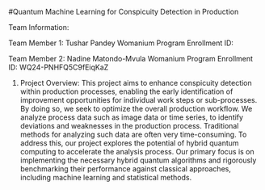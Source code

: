 #Quantum Machine Learning for Conspicuity Detection in Production

Team Information:

Team Member 1:
Tushar Pandey
Womanium Program Enrollment ID: 



Team Member 2:
Nadine Matondo-Mvula
Womanium Program Enrollment ID: WQ24-PNHFQ5C9fEiqKaZ


1. Project Overview:
This project aims to enhance conspicuity detection within production processes,
enabling the early identification of improvement opportunities for individual work steps or sub-processes.
By doing so, we seek to optimize the overall production workflow. We analyze process data such as image data or time series,
to identify deviations and weaknesses in the production process. Traditional methods for analyzing such data are often very time-consuming.
To address this, our project explores the potential of hybrid quantum computing to accelerate the analysis process. Our primary focus is
on implementing the necessary hybrid quantum algorithms and rigorously benchmarking their performance against classical approaches,
including machine learning and statistical methods.
